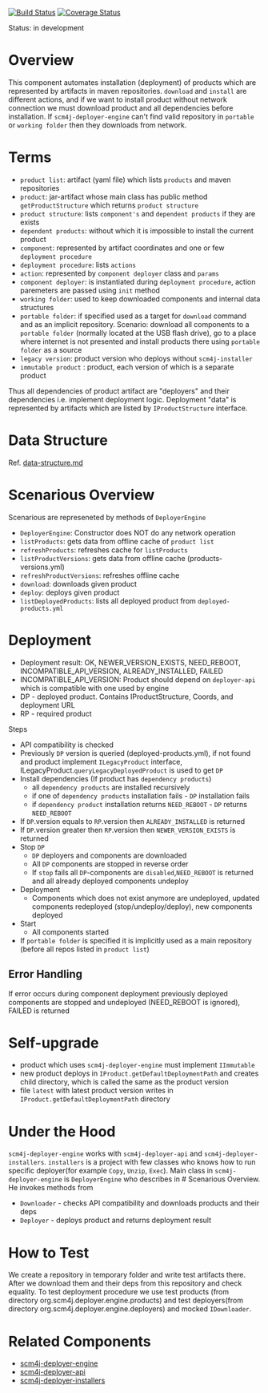 [![Build Status](https://travis-ci.org/scm4j/scm4j-deployer-engine.svg?branch=master)](https://travis-ci.org/scm4j/scm4j-deployer-engine)
[![Coverage Status](https://coveralls.io/repos/github/scm4j/scm4j-deployer-engine/badge.svg?branch=master)](https://coveralls.io/github/scm4j/scm4j-deployer-engine?branch=master)

Status: in development


# Overview
This component automates installation (deployment) of products which are represented by artifacts in maven repositories. `download` and `install` are different actions, and if we want to install product without network connection we must download product and all dependencies before installation. If `scm4j-deployer-engine` can't find valid repository in `portable` or `working folder` then they downloads from network.

# Terms

- `product list`: artifact (yaml file) which lists `products` and maven repositories
- `product`: jar-artifact whose main class has public method `getProductStructure` which returns  `product structure`
- `product structure`: lists `component's` and `dependent products` if they are exists
- `dependent products`: without which it is impossible to install the current product
- `component`: represented by  artifact coordinates and one or few `deployment procedure`
- `deployment procedure`: lists `actions`
- `action`: represented by `component deployer` class and `params`
- `component deployer`: is instantiated during `deployment procedure`, action paremeters are passed using `init` method
- `working folder`: used to keep downloaded components and internal data structures
- `portable folder`:  if specified used as a target for `download` command and as an implicit repository. Scenario: download all components to a `portable folder` (normally located at the USB flash drive), go to a place where internet is not presented and install products there using `portable folder` as a source
- `legacy version`: product version who deploys without `scm4j-installer`
- `immutable product` : product, each version of which is a separate product

Thus all dependencies of product artifact are "deployers" and their dependencies i.e. implement deployment  logic. Deployment "data" is represented by artifacts which are listed by `IProductStructure` interface.

# Data Structure

Ref. [data-structure.md](data-structure.md)

# Scenarious Overview

Scenarious are represeneted by methods of `DeployerEngine`

- `DeployerEngine`: Constructor does NOT do any network operation
- `listProducts`: gets data from offline cache of `product list`
- `refreshProducts`: refreshes cache for `listProducts`
- `listProductVersions`: gets data from offline cache (products-versions.yml)
- `refreshProductVersions`: refreshes offline cache
- `download`: downloads given product
- `deploy`: deploys given product
- `listDeployedProducts`: lists all deployed product from `deployed-products.yml`

# Deployment

- Deployment result: OK, NEWER_VERSION_EXISTS, NEED_REBOOT, INCOMPATIBLE_API_VERSION, ALREADY_INSTALLED, FAILED
- INCOMPATIBLE_API_VERSION: Product should depend on `deployer-api` which is compatible with one used by engine
- DP - deployed product. Contains IProductStructure, Coords, and deployment URL
- RP - required product

Steps

- API compatibility is checked
- Previously `DP` version is queried (deployed-products.yml), if not found and product implement `ILegacyProduct` interface, ILegacyProduct.`queryLegacyDeployedProduct` is used to get `DP`
- Install dependencies (If product has `dependency products`)
  - all `dependency products` are installed recursively
  - if one of `dependency products` installation fails - `DP` installation fails
  - if `dependency product` installation returns `NEED_REBOOT` - `DP` returns `NEED_REBOOT`
- If `DP`.version equals to `RP`.version then `ALREADY_INSTALLED` is returned
- If `DP`.version greater then `RP`.version then `NEWER_VERSION_EXISTS` is returned
- Stop `DP`
  - `DP` deployers and components are downloaded
  - All `DP` components are stopped in reverse order
  - If `stop` fails all `DP`-components are `disabled`,`NEED_REBOOT` is returned and all already deployed components undeploy
- Deployment
  - Components which does not exist anymore are undeployed, updated components redeployed (stop/undeploy/deploy), new components deployed
- Start
  - All components started
- If `portable folder` is specified it is implicitly used as a main repository (before all repos listed in `product list`)

## Error Handling

If error occurs during component deployment previously deployed components are stopped and undeployed (NEED_REBOOT is ignored), FAILED is returned

# Self-upgrade

- product which uses `scm4j-deployer-engine` must implement `IImmutable`
- new product deploys in `IProduct.getDefaultDeploymentPath` and creates child directory, which is called the same as the product version 
- file `latest` with latest product version writes in `IProduct.getDefaultDeploymentPath` directory

# Under the Hood

`scm4j-deployer-engine` works with `scm4j-deployer-api` and `scm4j-deployer-installers`. `installers` is a project with few classes who knows how to run specific deployer(for example `Copy`, `Unzip`, `Exec`).
Main class in `scm4j-deployer-engine` is `DeployerEngine` who describes in # Scenarious Overview. He invokes methods from
- `Downloader` - checks API compatibility and downloads products and their deps
- `Deployer` - deploys product and returns deployment result

# How to Test

We create a repository in temporary folder and write test artifacts there. After we download them and their deps from this repository and check equality. To test deployment procedure we use test products (from directory org.scm4j.deployer.engine.products) and test deployers(from directory org.scm4j.deployer.engine.deployers) and mocked `IDownloader`.


# Related Components

  - [scm4j-deployer-engine](../../../scm4j-deployer-engine/blob/master/README.md)
  - [scm4j-deployer-api](../../../scm4j-deployer-api/blob/master/README.md)
  - [scm4j-deployer-installers](../../../scm4j-deployer-installers/blob/master/README.md)
